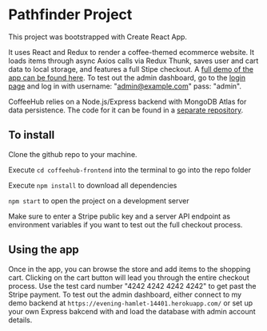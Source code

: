 # Pathfinder Project

This project was bootstrapped with Create React App.

It uses React and Redux to render a coffee-themed ecommerce website. It loads items through async Axios calls via Redux Thunk, saves user and cart data to local storage, and features a full Stipe checkout. A [full demo of the app can be found here](https://elegant-hawking-06a46d.netlify.app/). To test out the admin dashboard, go to the [login page](https://elegant-hawking-06a46d.netlify.app/auth-admin) and log in with username: "admin@example.com" pass: "admin".

CoffeeHub relies on a Node.js/Express backend with MongoDB Atlas for data persistence. The code for it can be found in a [separate repository](https://github.com/BrankoKrstic/coffeehub-backend).

## To install

Clone the github repo to your machine.

Execute `cd coffeehub-frontend` into the terminal to go into the repo folder

Execute `npm install` to download all dependencies

`npm start` to open the project on a development server

Make sure to enter a Stripe public key and a server API endpoint as environment variables if you want to test out the full checkout process. 

## Using the app

Once in the app, you can browse the store and add items to the shopping cart. Clicking on the cart button will lead you through the entire checkout process. Use the test card number "4242 4242 4242 4242" to get past the Stripe payment. To test out the admin dashboard, either connect to my demo backend at `https://evening-hamlet-14401.herokuapp.com/` or set up your own Express bakcend with and load the database with admin account details.
